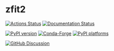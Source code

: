 # zfit2

[![Actions Status][actions-badge]][actions-link]
[![Documentation Status][rtd-badge]][rtd-link]

[![PyPI version][pypi-version]][pypi-link]
[![Conda-Forge][conda-badge]][conda-link]
[![PyPI platforms][pypi-platforms]][pypi-link]

[![GitHub Discussion][github-discussions-badge]][github-discussions-link]

<!-- SPHINX-START -->

<!-- prettier-ignore-start -->
[actions-badge]:            https://github.com/zfit/zfit2/workflows/CI/badge.svg
[actions-link]:             https://github.com/zfit/zfit2/actions
[conda-badge]:              https://img.shields.io/conda/vn/conda-forge/zfit2
[conda-link]:               https://github.com/conda-forge/zfit2-feedstock
[github-discussions-badge]: https://img.shields.io/static/v1?label=Discussions&message=Ask&color=blue&logo=github
[github-discussions-link]:  https://github.com/zfit/zfit2/discussions
[pypi-link]:                https://pypi.org/project/zfit2/
[pypi-platforms]:           https://img.shields.io/pypi/pyversions/zfit2
[pypi-version]:             https://img.shields.io/pypi/v/zfit2
[rtd-badge]:                https://readthedocs.org/projects/zfit2/badge/?version=latest
[rtd-link]:                 https://zfit2.readthedocs.io/en/latest/?badge=latest

<!-- prettier-ignore-end -->
